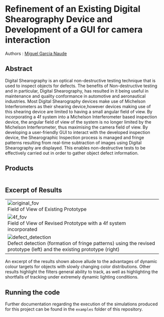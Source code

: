 # Refinement of an Existing Digital Shearography Device and Development of a GUI for camera interaction

Authors : [Miguel Garcia Naude](https://github.com/migsdigs)

## Abstract

Digital Shearography is an optical non-destructive testing technique that is used to inspect objects for defects. The benefits of Non-destructive testing and in particular, Digital Shearography, has resulted in it being useful in maintenance and quality conformance in automotive and aeronautical industries. Most Digital Shearography devices make use of Michelson Interferometers as their shearing device,however devices making use of this shearing device are limited to having a small angular field of view. By incorporating a 4f system into a Michelson Interferometer based inspection device, the angular field of view of the system is no longer limited by the Michelson Interferometer, thus maximising the camera field of view. By developing a user-friendly GUI to interact with the developed inspection device, the Shearographic Inspection process is managed and fringe patterns resulting from real-time subtraction of images using Digital Shearography are displayed. This enables non-destructive tests to be effectively carried out in order to gather object defect information. 

## Products
|   |
|---|

## Excerpt of Results
|   |
|---|
| ![original_fov](/results/original_fov) <br> Field of View of Existing Prototype| 
| ![4f_fov](/results/results/obtained_fov_with_4f) <br> Field of View of Revised Prototype with a 4f system incorporated|
|![defect_detection](/results/comparrison) <br> Defect detection (formation of fringe patterns) using the revised prototype (left) and the existing prototype (right)|


An excerpt of the results shown above allude to the advantages of dynamic colour targets for objects with slowly changing color distributions. Other results highlight the filters general ability to track, as well as highlighting the shortfalls of tracking under extremely dynamic lighting conditions.

## Running the code

Further documentation regarding the execution of the simulations produced for this project can be found in the ```examples``` folder of this repository.
